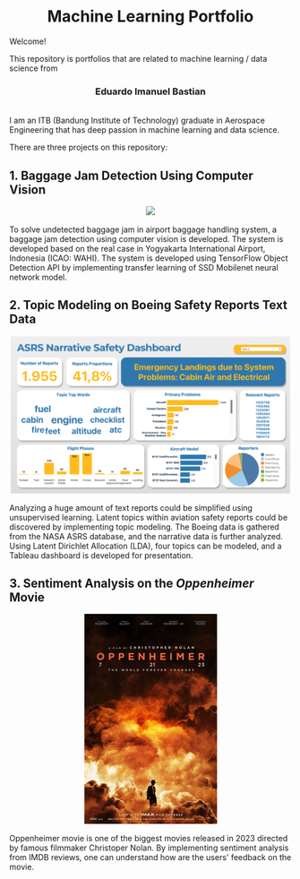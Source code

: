 <h1 align="center"> Machine Learning Portfolio </h1>

Welcome!

This repository is portfolios that are related to machine learning / data science from <br/>
<h3 align="center">Eduardo Imanuel Bastian </h3><br/>
I am an ITB (Bandung Institute of Technology) graduate in Aerospace Engineering that has deep passion in machine learning and data science.

There are three projects on this repository:


## 1. Baggage Jam Detection Using Computer Vision
<p align="center"><img src="https://github.com/eduardoimanuel/ML_Portfolio/blob/main/1.BaggageJamDetection/results/output_display.gif" width="500px"></p>
To solve undetected baggage jam in airport baggage handling system, a baggage jam detection using computer vision is developed. The system is developed based on the real case in Yogyakarta International Airport, Indonesia (ICAO: WAHI). The system is developed using TensorFlow Object Detection API by implementing transfer learning of SSD Mobilenet neural network model. 

## 2. Topic Modeling on Boeing Safety Reports Text Data
<p align="center"><img src="https://github.com/eduardoimanuel/ML_Portfolio/blob/2e695d3142fae789c3ed2689589f3d62640f9932/2.TopicModelingBoeing/results/DashboardLDA.png" width="500px"></p>
Analyzing a huge amount of text reports could be simplified using unsupervised learning. Latent topics within aviation safety reports could be discovered by implementing topic modeling. The Boeing data is gathered from the NASA ASRS database, and the narrative data is further analyzed. Using Latent Dirichlet Allocation (LDA), four topics can be modeled, and a Tableau dashboard is developed for presentation.


## 3. Sentiment Analysis on the *Oppenheimer* Movie
<p align="center"><img src="3.OppenheimerSentiment/poster.jpeg" width="237px"></p>
Oppenheimer movie is one of the biggest movies released in 2023 directed by famous filmmaker Christoper Nolan. By implementing sentiment analysis from IMDB reviews, one can understand how are the users' feedback on the movie.
